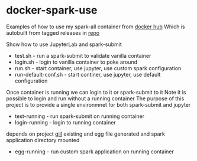 # docker-spark-use
Examples of how to use my spark-all container from
[docker hub](https://cloud.docker.com/repository/docker/quagly/spark-all)
Which is autobuilt from tagged releases in
[repo](https://github.com/quagly/docker-spark-create)

Show how to use JupyterLab and spark-submit

* test.sh - run a spark-submit to validate vanilla container
* login.sh - login to vanilla container to poke around
* run.sh - start container, use jupyter, use custom spark configuration
* run-default-conf.sh - start continer, use jupyter, use default configuration

Once container is running we can login to it or spark-submit to it
Note it is possible to login and run without a running container
The purpose of this project is to provide a single environmnet for both
spark-submit and jupyter

* test-running - run spark-submit on running container
* login-running - login to running container

depends on project [gill](https://github.com/quagly/gill)
existing and egg file generated
and spark application directory mounted
* egg-running - run custom spark application on running container

